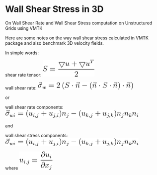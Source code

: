# Wall Shear Stress in 3D
On Wall Shear Rate and Wall Shear Stress computation on Unstructured Grids using VMTK

Here are some notes on the way wall shear stress calculated in VMTK package and also benchmark 3D velocity fields.

In simple words:

shear rate tensor: ![](images/strain_tensor.png)

wall shear rate: ![](images/wall_shear_rate.png)

or 

wall shear rate components: ![](images/wall_shear_rate_components.png)

and

wall shear stress components: ![](images/wall_shear_rate_components.png)

where
![](images/velocity_gradient.png)
